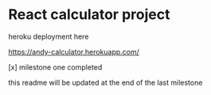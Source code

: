 # React calculator project

heroku deployment here 

https://andy-calculator.herokuapp.com/

[x] milestone one completed 

this readme will be updated at the end of the last milestone